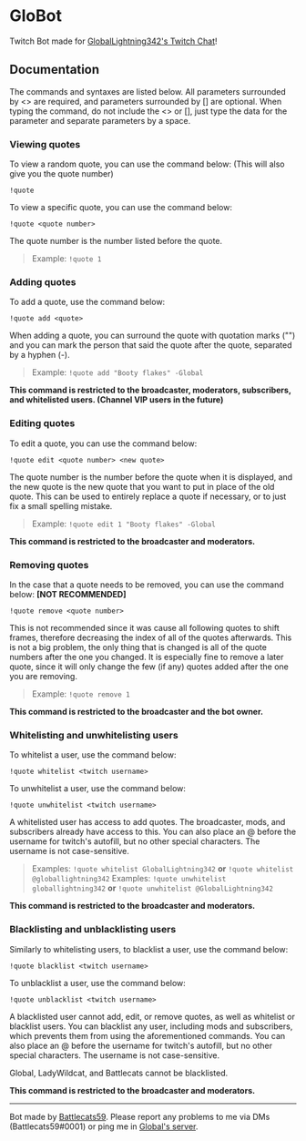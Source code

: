 # GloBot

Twitch Bot made for [GlobalLightning342's Twitch Chat](https://twitch.tv/globallightning342)!

## Documentation

The commands and syntaxes are listed below. All parameters surrounded by <> are required, and parameters surrounded by [] are optional. When typing the command, do not include the <> or [], just type the data for the parameter and separate parameters by a space.

### Viewing quotes

To view a random quote, you can use the command below: (This will also give you the quote number)

`!quote`

To view a specific quote, you can use the command below:

`!quote <quote number>`

The quote number is the number listed before the quote.

> Example: `!quote 1`

### Adding quotes

To add a quote, use the command below:

`!quote add <quote>`

When adding a quote, you can surround the quote with quotation marks ("") and you can mark the person that said the quote after the quote, separated by a hyphen (-).

> Example: `!quote add "Booty flakes" -Global`

**This command is restricted to the broadcaster, moderators, subscribers, and whitelisted users. (Channel VIP users in the future)**

### Editing quotes

To edit a quote, you can use the command below:

`!quote edit <quote number> <new quote>`

The quote number is the number before the quote when it is displayed, and the new quote is the new quote that you want to put in place of the old quote. This can be used to entirely replace a quote if necessary, or to just fix a small spelling mistake.

> Example: `!quote edit 1 "Booty flakes" -Global`

**This command is restricted to the broadcaster and moderators.**

### Removing quotes

In the case that a quote needs to be removed, you can use the command below: **[NOT RECOMMENDED]**

`!quote remove <quote number>`

This is not recommended since it was cause all following quotes to shift frames, therefore decreasing the index of all of the quotes afterwards. This is not a big problem, the only thing that is changed is all of the quote numbers after the one you changed. It is especially fine to remove a later quote, since it will only change the few (if any) quotes added after the one you are removing.

> Example: `!quote remove 1`

**This command is restricted to the broadcaster and the bot owner.**

### Whitelisting and unwhitelisting users

To whitelist a user, use the command below:

`!quote whitelist <twitch username>`

To unwhitelist a user, use the command below:

`!quote unwhitelist <twitch username>`

A whitelisted user has access to add quotes. The broadcaster, mods, and subscribers already have access to this. You can also place an @ before the username for twitch's autofill, but no other special characters. The username is not case-sensitive.

> Examples: `!quote whitelist GlobalLightning342` **or** `!quote whitelist @globallightning342`
> Examples: `!quote unwhitelist globallightning342` **or** `!quote unwhitelist @GlobalLightning342`

**This command is restricted to the broadcaster and moderators.**

### Blacklisting and unblacklisting users

Similarly to whitelisting users, to blacklist a user, use the command below:

`!quote blacklist <twitch username>`

To unblacklist a user, use the command below:

`!quote unblacklist <twitch username>`

A blacklisted user cannot add, edit, or remove quotes, as well as whitelist or blacklist users. You can blacklist any user, including mods and subscribers, which prevents them from using the aforementioned commands. You can also place an @ before the username for twitch's autofill, but no other special characters. The username is not case-sensitive.

Global, LadyWildcat, and Battlecats cannot be blacklisted.

**This command is restricted to the broadcaster and moderators.**

---

Bot made by [Battlecats59](https://twitch.tv/battlecats59). Please report any problems to me via DMs (Battlecats59#0001) or ping me in [Global's server](https://discord.gg/TnTMRHKeJa).